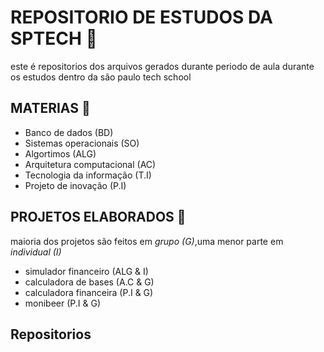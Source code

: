 # REPOSITORIO DE ESTUDOS DA SPTECH 🎒
este é repositorios dos arquivos gerados durante periodo de aula durante os estudos dentro da são paulo tech school 

## MATERIAS 📕

- Banco de dados (BD)
- Sistemas operacionais (SO) 
- Algortimos (ALG)
- Arquitetura computacional (AC)
- Tecnologia da informação (T.I)
- Projeto de inovação (P.I)

## PROJETOS ELABORADOS 🚀

maioria dos projetos são feitos em *grupo (G)*,uma menor parte em *individual (I)* 

- simulador financeiro (ALG & I)
- calculadora de bases (A.C & G)
- calculadora financeira (P.I & G)
- monibeer  (P.I & G)

## Repositorios
